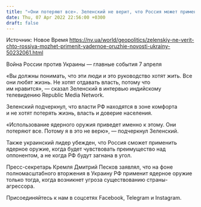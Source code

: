 ```yaml
---
title: "«Они потеряют все». Зеленский не верит, что Россия может применить ядерное оружие"
date: Thu, 07 Apr 2022 22:56:00 +0300
draft: false
---
```

Источник: Новое Время https://nv.ua/world/geopolitics/zelenskiy-ne-verit-chto-rossiya-mozhet-primenit-yadernoe-oruzhie-novosti-ukrainy-50232061.html


Война России против Украины — главные события 7 апреля

«Вы должны понимать, что эти люди и это руководство хотят жить. Все они любят жизнь. Не хотят отдавать власть, потому что им нравится», — сказал Зеленский в интервью индийскому телевидению Republic Media Network.

Зеленский подчеркнул, что власти РФ находятся в зоне комфорта и не хотят потерять жизнь, власть и доверие населения.

«Использование ядерного оружия приведет именно к этому. Они потеряют все. Потому я в это не верю», — подчеркнул Зеленский.

 Также украинский лидер убежден, что Россия сможет применить ядерное оружие, когда будет чувствовать преимущество над оппонентом, а не когда РФ будут загнана в угол.

 Пресс-секретарь Кремля Дмитрий Песков заявлял, что на фоне полномасштабного вторжения в Украину РФ применит ядерное оружие только тогда, когда возникнет угроза существованию страны-агрессора.

Присоединяйтесь к нам в соцсетях Facebook, Telegram и Instagram.
